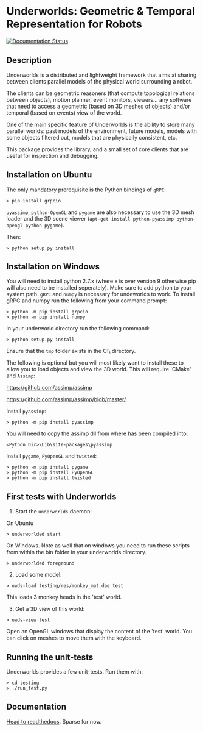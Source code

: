 Underworlds: Geometric & Temporal Representation for Robots
===========================================================

[![Documentation Status](https://readthedocs.org/projects/underworlds/badge/?version=latest)](http://underworlds.readthedocs.org)

Description
-----------

Underworlds is a distributed and lightweight framework that aims at sharing
between clients parallel models of the physical world surrounding a robot.

The clients can be geometric reasoners (that compute topological relations
between objects), motion planner, event monitors, viewers... any software that
need to access a geometric (based on 3D meshes of objects) and/or temporal
(based on events) view of the world.

One of the main specific feature of Underworlds is the ability to store many
parallel worlds: past models of the environment, future models, models with
some objects filtered out, models that are physically consistent, etc.

This package provides the library, and a small set of core clients that are
useful for inspection and debugging.

Installation on Ubuntu
----------------------

The only mandatory prerequisite is the Python bindings of `gRPC`:
```
> pip install grpcio
```

`pyassimp`, `python-OpenGL` and `pygame` are also necessary to use the 3D mesh
loader and the 3D scene viewer (`apt-get install python-pyassimp python-opengl
python-pygame`).

Then:

```
> python setup.py install
```

Installation on Windows
-----------------------

You will need to install python 2.7.x (where x is over version 9 otherwise pip
will also need to be installed seperately). Make sure to add python to your 
system path. `gRPC` and `numpy` is necessary for undeworlds to work. To install 
gRPC and numpy run the following from your command prompt:

```
> python -m pip install grpcio
> python -m pip install numpy
```

In your underworld directory run the following command:

```
> python setup.py install
```

Ensure that the `tmp` folder exists in the C:\ directory.

The following is optional but you will most likely want to install these to
allow you to load objects and view the 3D world. This will require 'CMake' and 
`Assimp`:

https://github.com/assimp/assimp

https://github.com/assimp/assimp/blob/master/

Install `pyassimp`:

```
> python -m pip install pyassimp
```

You will need to copy the assimp dll from where has been compiled into:

```
<Python Dir>\Lib\site-packages\pyassimp
```

Install `pygame`, `PyOpenGL` and `twisted`:

```
> python -m pip install pygame
> python -m pip install PyOpenGL
> python -m pip install twisted
```

First tests with Underworlds
----------------------------

1. Start the `underworlds` daemon:

On Ubuntu

```
> underworlded start
```

On Windows. Note as well that on windows you need to run these scripts from within the bin folder in your underworlds directory.

```
> underworlded foreground
```

2. Load some model:

```
> uwds-load testing/res/monkey_mat.dae test
```

This loads 3 monkey heads in the 'test' world.

3. Get a 3D view of this world:

```
> uwds-view test
```

Open an OpenGL windows that display the content of the 'test' world. You can
click on meshes to move them with the keyboard.

Running the unit-tests
----------------------

Underworlds provides a few unit-tests. Run them with:

```
> cd testing
> ./run_test.py
```

Documentation
-------------

[Head to readthedocs](http://underworlds.readthedocs.org). Sparse for now.
